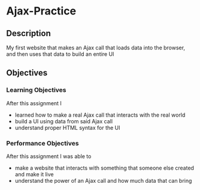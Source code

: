 # Ajax-Practice

## Description

My first website that makes an Ajax call that loads data into the browser, and then uses that data to build an entire UI

## Objectives

### Learning Objectives

After this assignment I
* learned how to make a real Ajax call that interacts with the real world
* build a UI using data from said Ajax call
* understand proper HTML syntax for the UI

### Performance Objectives

After this assignment I was able to
* make a website that interacts with something that someone else created and make it live
* understand the power of an Ajax call and how much data that can bring 
